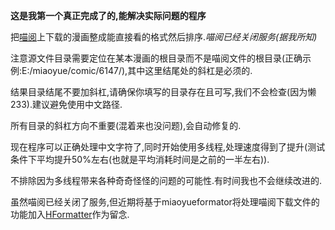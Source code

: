 **这是我第一个真正完成了的,能解决实际问题的程序**

把[喵阅](https://ouo.us/)上下载的漫画整成能直接看的格式然后排序.*喵阅已经关闭服务(据我所知)*

注意源文件目录需要定位在某本漫画的根目录而不是喵阅文件的根目录(正确示例:E:/miaoyue/comic/6147/),其中这里结尾处的斜杠是必须的.

结果目录结尾不要加斜杠,请确保你填写的目录存在且可写,我们不会检查(因为懒233).建议避免使用中文路径.

所有目录的斜杠方向不重要(混着来也没问题),会自动修复的.
 
现在程序可以正确处理中文字符了,同时开始使用多线程,处理速度得到了提升(测试条件下平均提升50%左右(也就是平均消耗时间是之前的一半左右)).

不排除因为多线程带来各种奇奇怪怪的问题的可能性.有时间我也不会继续改进的.

虽然喵阅已经关闭了服务,但近期将基于miaoyueformator将处理喵阅下载文件的功能加入[HFormatter](https://github.com/Snake52996/HFormatter)作为留念.
